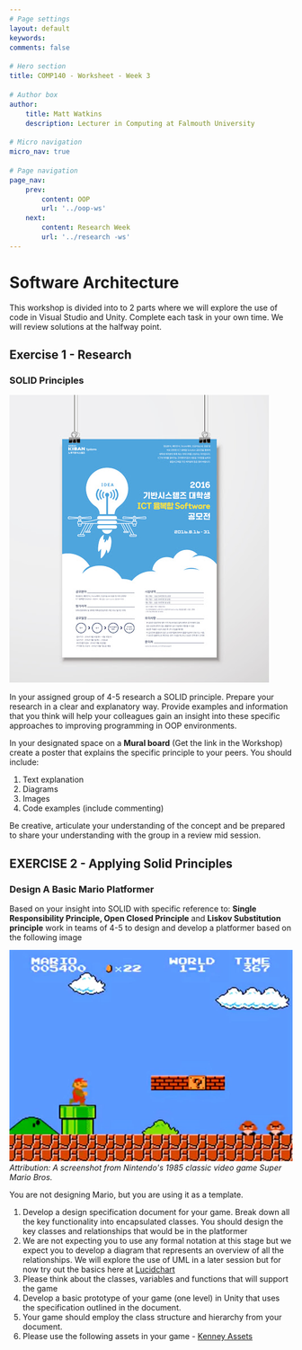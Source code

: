 ```yaml
---
# Page settings
layout: default
keywords:
comments: false

# Hero section
title: COMP140 - Worksheet - Week 3

# Author box
author:
    title: Matt Watkins
    description: Lecturer in Computing at Falmouth University

# Micro navigation
micro_nav: true

# Page navigation
page_nav:
    prev:
        content: OOP
        url: '../oop-ws'
    next:
        content: Research Week
        url: '../research -ws'
---
```


# Software Architecture

This workshop is divided into to 2 parts where we will explore the use of code in Visual Studio and Unity. Complete each task in your own time. We will review solutions at the halfway point.

## Exercise 1 - Research
### SOLID Principles

![Poster Example](images/poster.png)


In your assigned group of 4-5 research a SOLID principle. Prepare your research in a clear and explanatory way. Provide examples and information that you think will help your colleagues gain an insight into these specific approaches to improving programming in OOP environments.

In your designated space on a **Mural board** (Get the link in the Workshop) create a poster that explains the specific principle to your peers. You should include: 

 1. Text explanation
 2. Diagrams
 3. Images
 4. Code examples (include commenting)

 Be creative, articulate your understanding of the concept and be prepared to share your understanding with the group in a review mid session.


## EXERCISE 2 - Applying Solid Principles
### Design A Basic Mario Platformer

Based on your insight into SOLID with specific reference to: **Single Responsibility Principle, Open Closed Principle** and **Liskov Substitution principle** work in teams of 4-5 to design and develop a platformer based on the following image

![Mario Screenshot](images/mario.jpg)
*Attribution: A screenshot from Nintendo's 1985 classic video game Super Mario Bros.*

You are not designing Mario, but you are using it as a template.
 
1. Develop a design specification document for your game. Break down all the key functionality into encapsulated classes. You should design the key classes and relationships that would be in the platformer
2. We are not expecting you to use any formal notation at this stage but we expect you to  develop a diagram that represents an overview of all the relationships. We will explore the use of UML in a later session but for now try out the basics here at [Lucidchart](https://www.lucidchart.com/pages/landing/uml-diagram-software?utm_source=google&utm_medium=cpc&utm_campaign=_en_tier1_desktop_search_nb_bmm_&km_CPC_CampaignId=2083917481&km_CPC_AdGroupID=76741944236&km_CPC_Keyword=+uml&km_CPC_MatchType=b&km_CPC_ExtensionID=&km_CPC_Network=g&km_CPC_AdPosition=&km_CPC_Creative=442382659825&km_CPC_TargetID=aud-837074142685:kwd-305198913839&km_CPC_Country=9045282&km_CPC_Device=c&km_CPC_placement=&km_CPC_target=&mkwid=sSoDWCDED_pcrid_442382659825_pkw_+uml_pmt_b_pdv_c_slid__pgrid_76741944236_ptaid_aud-837074142685:kwd-305198913839_&gclid=Cj0KCQiAvP6ABhCjARIsAH37rbT2UVD-nQlLtSu2B7g6-dp2-eFK4rESbf5GRYqzqHPcDZirgpHV-1waAj5YEALw_wcB)
3. Please think about the classes, variables and functions that will support the game  
4. Develop a basic prototype of your game (one level) in Unity that uses the specification outlined in the document. 
5. Your game should employ the class structure and hierarchy from your document.
6. Please use the following assets in your game - [Kenney Assets](https://kenney.nl/assets?s=platformer)






<!--stackedit_data:
eyJoaXN0b3J5IjpbLTE5MTg5MjE3OTUsMTAyMzM1ODg5Nyw5NT
I5ODk2NzhdfQ==
-->